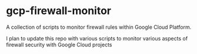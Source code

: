 # gcp-firewall-monitor
A collection of scripts to monitor firewall rules within Google Cloud Platform. 

I plan to update this repo with various scripts to monitor various aspects of firewall security with Google Cloud projects